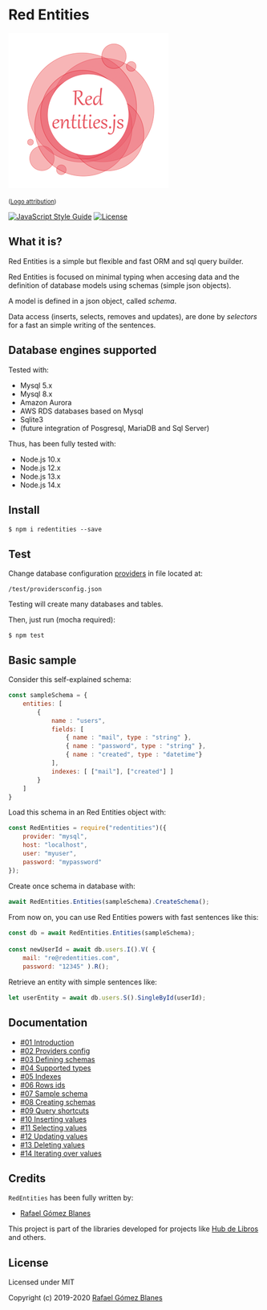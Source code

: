 
# Red Entities
![RedEntities logo](./docs/logo/redentities-logo-320.png)

<p><small>(<a href='https://www.freepik.es/vectores/marco'>Logo attribution</a>)</small></p>

[![JavaScript Style Guide](https://img.shields.io/badge/code_style-standard-brightgreen.svg)](https://standardjs.com)
[![License](https://img.shields.io/npm/l/express.svg)](https://github.com/jprichardson/node-fs-extra/blob/master/LICENSE)

## What it is?

Red Entities is a simple but flexible and fast ORM and sql query builder.

Red Entities is focused on minimal typing when accesing data and the definition of database models using schemas (simple json objects).

A model is defined in a json object, called *schema*.

Data access (inserts, selects, removes and updates), are done by *selectors* for a fast an simple writing of the sentences.

## Database engines supported

Tested with:
* Mysql 5.x
* Mysql 8.x
* Amazon Aurora
* AWS RDS databases based on Mysql
* Sqlite3
* (future integration of Posgresql, MariaDB and Sql Server)
  
Thus, has been fully tested with:
* Node.js 10.x
* Node.js 12.x
* Node.js 13.x
* Node.js 14.x

## Install

    $ npm i redentities --save

## Test

Change database configuration [providers](/docs/providers.md) in file located at:

```
/test/providersconfig.json
```

Testing will create many databases and tables.

Then, just run (mocha required): 

    $ npm test

## Basic sample

Consider this self-explained schema: 
```js
const sampleSchema = {
    entities: [
        {
            name : "users",
            fields: [
                { name : "mail", type : "string" },
                { name : "password", type : "string" },
                { name : "created", type : "datetime"}
            ],
            indexes: [ ["mail"], ["created"] ]
        }
    ]
}
```

Load this schema in an Red Entities object with:

```js
const RedEntities = require("redentities")({
    provider: "mysql",
    host: "localhost",
    user: "myuser",
    password: "mypassword"
});
```

Create once schema in database with:

```js
await RedEntities.Entities(sampleSchema).CreateSchema();
```

From now on, you can use Red Entities powers with fast sentences like this:

```js
const db = await RedEntities.Entities(sampleSchema);

const newUserId = await db.users.I().V( { 
    mail: "re@redentities.com",
    password: "12345" ).R();
```

Retrieve an entity with simple sentences like:

```js
let userEntity = await db.users.S().SingleById(userId);
```

## Documentation
- [#01 Introduction](/docs/01-introduction.md)
- [#02 Providers config](/docs/02-providers.md)
- [#03 Defining schemas](/docs/03-schemas.md)
- [#04 Supported types](/docs/04-types.md)
- [#05 Indexes](/docs/05-indexes.md)
- [#06 Rows ids](/docs/06-ids.md)
- [#07 Sample schema](/docs/07-sampleschema.md)
- [#08 Creating schemas](/docs/08-schemascreation.md)
- [#09 Query shortcuts](/docs/09-queryshortcuts.md)
- [#10 Inserting values](/docs/10-insert.md)
- [#11 Selecting values](/docs/11-select.md)
- [#12 Updating values](/docs/12-update.md)
- [#13 Deleting values](/docs/13-delete.md)
- [#14 Iterating over values](/docs/14-iterating.md)

## Credits

`RedEntities` has been fully written by:

- [Rafael Gómez Blanes](https://github.com/gomezbl)

This project is part of the libraries developed for projects like [Hub de Libros](https://www.hubdelibros.com) and others.

## License

Licensed under MIT

Copyright (c) 2019-2020 [Rafael Gómez Blanes](https://github.com/gomezbl)